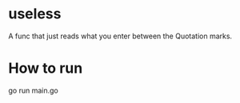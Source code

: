 # useless
A func that just reads what you enter between the Quotation marks.
# How to run
go run main.go
